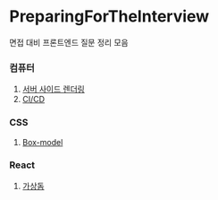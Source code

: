 # PreparingForTheInterview
면접 대비 프론트엔드 질문 정리 모음


### 컴퓨터
1. [서버 사이드 렌더링](https://github.com/happyKale/PreparingForTheInterview/blob/main/computer/%EC%84%9C%EB%B2%84%EC%82%AC%EC%9D%B4%EB%93%9C%20%EB%A0%8C%EB%8D%94%EB%A7%81.md)
2. [CI/CD](https://github.com/happyKale/PreparingForTheInterview/blob/main/computer/CICD.md)


### CSS
1. [Box-model](https://github.com/happyKale/PreparingForTheInterview/blob/main/css/Box-model.md)


### React
1. [가상돔](https://github.com/happyKale/PreparingForTheInterview/blob/main/react/%EA%B0%80%EC%83%81%EB%8F%94.md)
